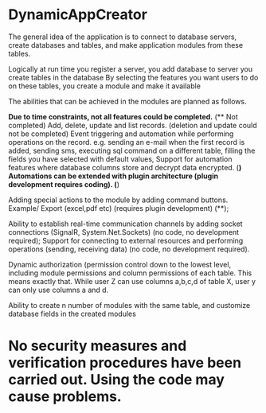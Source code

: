 # DynamicAppCreator


The general idea of the application is to connect to database servers, create databases and tables, and make application modules from these tables.

Logically at run time
you register a server,
you add database to server
you create tables in the database 
By selecting the features you want users to do on these tables, you create a module and make it available 


The abilities that can be achieved in the modules are planned as follows.

**Due to time constraints, not all features could be completed.**
(** Not completed)
Add, delete, update and list records. (deletion and update could not be completed)
Event triggering and automation while performing operations on the record. 
e.g. sending an e-mail when the first record is added,
sending sms,
executing sql command on a different table,
filling the fields you have selected with default values,
Support for automation features where database columns store and decrypt data encrypted. (**)
Automations can be extended with plugin architecture (plugin development requires coding). (**)

Adding special actions to the module by adding command buttons. Example/ Export (excel,pdf etc) (requires plugin development) (**);

Ability to establish real-time communication channels by adding socket connections (SignalR, System.Net.Sockets) (no code, no development required);
Support for connecting to external resources and performing operations (sending, receiving data) (no code, no development required).


Dynamic authorization (permission control down to the lowest level, including module permissions and column permissions of each table.
This means exactly that. While user Z can use columns a,b,c,d of table X, user y can only use columns a and d.

Ability to create n number of modules with the same table, and customize database fields in the created modules


# No security measures and verification procedures have been carried out. Using the code may cause problems.
